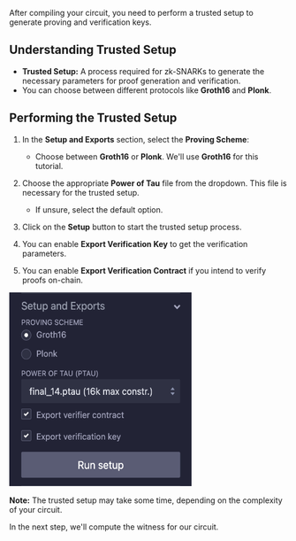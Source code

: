 After compiling your circuit, you need to perform a trusted setup to generate proving and verification keys.

## Understanding Trusted Setup

- **Trusted Setup:** A process required for zk-SNARKs to generate the necessary parameters for proof generation and verification.
- You can choose between different protocols like **Groth16** and **Plonk**.

## Performing the Trusted Setup

1. In the **Setup and Exports** section, select the **Proving Scheme**:
   - Choose between **Groth16** or **Plonk**. We'll use **Groth16** for this tutorial.

2. Choose the appropriate **Power of Tau** file from the dropdown. This file is necessary for the trusted setup.
   - If unsure, select the default option.

3. Click on the **Setup** button to start the trusted setup process.

4. You can enable **Export Verification Key** to get the verification parameters.

5. You can enable **Export Verification Contract** if you intend to verify proofs on-chain.

<img src="https://raw.githubusercontent.com/ethereum/remix-workshops/master/CircomIntro/step-5/images/trusted_setup.png" alt="trusted-setup" width=330 height=350>

**Note:** The trusted setup may take some time, depending on the complexity of your circuit.

In the next step, we'll compute the witness for our circuit.
